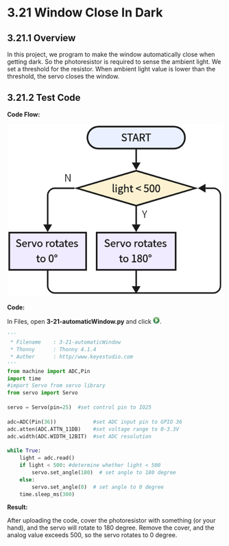 # 3.21 Window Close In Dark

## 3.21.1 Overview

In this project, we program to make the window automatically close when getting dark. So the photoresistor is required to sense the ambient light. We set a threshold for the resistor. When ambient light value is lower than the threshold, the servo closes the window. 

## 3.21.2 Test Code

**Code Flow:**

![6-21-2-1](./media/6-21-2-1-1.png)

**Code:**

In Files, open **3-21-automaticWindow.py** and click ![](media/run.jpg).

```python
'''
 * Filename    : 3-21-automaticWindow
 * Thonny      : Thonny 4.1.4
 * Auther      : http//www.keyestudio.com
'''
from machine import ADC,Pin
import time
#import Servo from servo library
from servo import Servo

servo = Servo(pin=25)  #set control pin to IO25

adc=ADC(Pin(36))			#set ADC input pin to GPIO 36
adc.atten(ADC.ATTN_11DB)	#set voltage range to 0-3.3V
adc.width(ADC.WIDTH_12BIT)	#set ADC resolution

while True:
    light = adc.read()
    if light < 500:	#determine whether light < 500
        servo.set_angle(180)  # set angle to 180 degree
    else:
        servo.set_angle(0)  # set angle to 0 degree
    time.sleep_ms(300)

```

**Result:**

After uploading the code, cover the photoresistor with something (or your hand), and the servo will rotate to 180 degree. Remove the cover, and the analog value exceeds 500, so the servo rotates to 0 degree.

